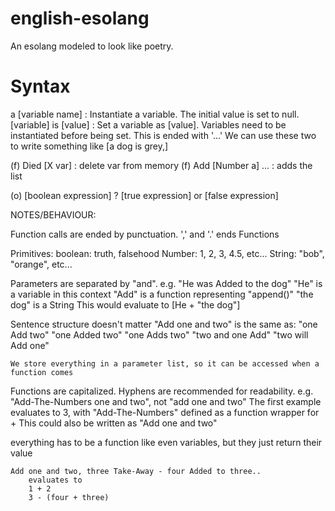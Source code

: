 # english-esolang
An esolang modeled to look like poetry.

# Syntax

a [variable name] : Instantiate a variable. The initial value is set to null.
[variable] is [value] : Set a variable as [value]. Variables need to be instantiated before being set. This is ended with '...'
    We can use these two to write something like [a dog is grey,]

(f) Died [X var] : delete var from memory
(f) Add [Number a] ... : adds the list

(o) [boolean expression] ? [true expression] or [false expression]

NOTES/BEHAVIOUR:

Function calls are ended by punctuation.
    ',' and '.' ends Functions

Primitives:
    boolean: truth, falsehood
    Number: 1, 2, 3, 4.5, etc...
    String: "bob", "orange", etc...

Parameters are separated by "and".
    e.g. "He was Added to the dog"
        "He" is a variable in this context
        "Add" is a function representing "append()"
        "the dog" is a String
        This would evaluate to [He + "the dog"]

Sentence structure doesn't matter
    "Add one and two" is the same as:
    "one Add two"
    "one Added two"
    "one Adds two"
    "two and one Add"
    "two will Add one"
    
    We store everything in a parameter list, so it can be accessed when a function comes

Functions are capitalized. Hyphens are recommended for readability.
    e.g. "Add-The-Numbers one and two", not "add one and two"
    The first example evaluates to 3, with "Add-The-Numbers" defined as a function wrapper for +
        This could also be written as "Add one and two"

everything has to be a function
    like even variables, but they just return their value

    Add one and two, three Take-Away - four Added to three..
        evaluates to
        1 + 2
        3 - (four + three)
